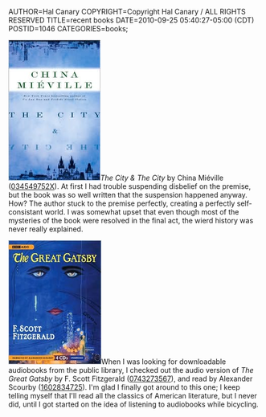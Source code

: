 AUTHOR=Hal Canary
COPYRIGHT=Copyright Hal Canary / ALL RIGHTS RESERVED
TITLE=recent books
DATE=2010-09-25 05:40:27-05:00 (CDT)
POSTID=1046
CATEGORIES=books;

![[cover]](/images/59d31006a098d64eed390372990c46b758712e82.jpg)_The City & The City_ by China Miéville ([034549752X](/isbn/?034549752X/The+City+and+The+City)). At first I had trouble suspending disbelief on the premise, but the book was so well written that the suspension happened anyway. How? The author stuck to the premise perfectly, creating a perfectly self-consistant world. I was somewhat upset that even though most of the mysteries of the book were resolved in the final act, the wierd history was never really explained.  

![[cover]](/images/e9a67ac5359668de48212d58d795a39e2b17cd04.jpg)When I was looking for downloadable audiobooks from the public library, I checked out the audio version of _The Great Gatsby_ by F. Scott Fitzgerald ([0743273567](/isbn/?0743273567/The+Great+Gatsby)), and read by Alexander Scourby ([1602834725](https://halcanary.org/isbn/?1602834725/The+Great+Gatsby+Audio)). I'm glad I finally got around to this one; I keep telling myself that I'll read all the classics of American literature, but I never did, until I got started on the idea of listening to audiobooks while bicycling.
